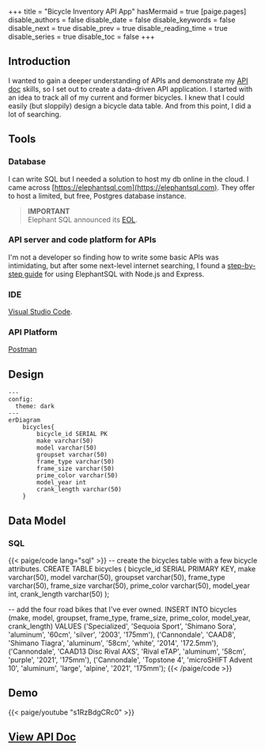+++
title = "Bicycle Inventory API App"
hasMermaid = true
[paige.pages]
disable_authors = false
disable_date = false
disable_keywords = false
disable_next = true
disable_prev = true
disable_reading_time = true
disable_series = true
disable_toc = false
+++
## Introduction

I wanted to gain a deeper understanding of APIs and demonstrate my [API doc](#view-api-dochttpsdocspbjwritesinfo) skills, so I set out to create a data-driven API application. I started with an idea to track all of my current and former bicycles. I knew that I could easily (but sloppily) design a bicycle data table. And from this point, I did a lot of searching.

## Tools
### Database
I can write SQL but I needed a solution to host my db online in the cloud. I came across [https://elephantsql.com](https://elephantsql.com). They offer to host a limited, but free, Postgres database instance.

> **IMPORTANT**  
> Elephant SQL announced its [EOL](https://www.elephantsql.com/blog/end-of-life-announcement.html).

### API server and code platform for APIs
I'm not a developer so finding how to write some basic APIs was intimidating, but after some next-level internet searching, I found a [step-by-step guide](https://dev.to/fredabod/a-step-by-step-guide-to-using-elephantsql-with-nodejs-and-express-2e9f) for using ElephantSQL with Node.js and Express. 

### IDE
[Visual Studio Code](https://code.visualstudio.com).

### API Platform
[Postman](https://www.postman.com)

## Design
 <script async src="https://unpkg.com/mermaid/dist/mermaid.min.js"></script>   
```mermaid
---
config:
  theme: dark
---
erDiagram
    bicycles{
        bicycle_id SERIAL PK
        make varchar(50)
        model varchar(50)
        groupset varchar(50)
        frame_type varchar(50)
        frame_size varchar(50)
        prime_color varchar(50)
        model_year int
        crank_length varchar(50)
    }
```

## Data Model
### SQL
{{< paige/code
    lang="sql" >}}
-- create the bicycles table with a few bicycle attributes.
CREATE TABLE bicycles (
    bicycle_id	SERIAL PRIMARY KEY,
    make varchar(50),
    model varchar(50),
    groupset varchar(50),
    frame_type varchar(50),
    frame_size varchar(50),
    prime_color varchar(50),
    model_year int,
    crank_length varchar(50)
);

-- add the four road bikes that I've ever owned.
INSERT INTO bicycles (make, model, groupset, frame_type, frame_size, prime_color, model_year, crank_length)
VALUES
('Specialized', 'Sequoia Sport', 'Shimano Sora', 'aluminum', '60cm', 'silver', '2003', '175mm'),
('Cannondale', 'CAAD8', 'Shimano Tiagra', 'aluminum', '58cm', 'white', '2014', '172.5mm'),
('Cannondale', 'CAAD13 Disc Rival AXS', 'Rival eTAP', 'aluminum', '58cm', 'purple', '2021', '175mm'),
('Cannondale', 'Topstone 4', 'microSHIFT Advent 10', 'aluminum', 'large', 'alpine', '2021', '175mm');
{{< /paige/code >}}

## Demo
{{< paige/youtube "s1RzBdgCRc0" >}}

## [View API Doc](https://docs.pbjwrites.info)
